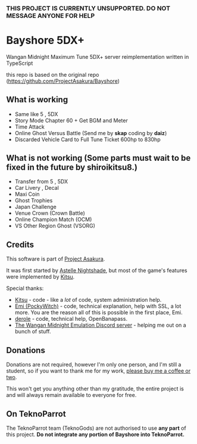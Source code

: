 ### THIS PROJECT IS CURRENTLY UNSUPPORTED. DO NOT MESSAGE ANYONE FOR HELP

# Bayshore 5DX+
Wangan Midnight Maximum Tune 5DX+ server reimplementation written in TypeScript

this repo is based on the original repo (https://github.com/ProjectAsakura/Bayshore)

## What is working
 - Same like 5 , 5DX
 - Story Mode Chapter 60 + Get BGM and Meter
 - Time Attack 
 - Online Ghost Versus Battle (Send me by **skap** coding by **daiz**)
 - Discarded Vehicle Card to Full Tune Ticket 600hp to 830hp
 
 ## What is not working (Some parts must wait to be fixed in the future by shiroikitsu8.)
 - Transfer from 5 , 5DX
 - Car Livery , Decal
 - Maxi Coin
 - Ghost Trophies
 - Japan Challenge
 - Venue Crown (Crown Battle)
 - Online Champion Match (OCM)
 - VS Other Region Ghost (VSORG)
  
## Credits
This software is part of [Project Asakura](https://github.com/ProjectAsakura).

It was first started by [Astelle Nightshade](https://github.com/ry00001), but most of the game's features were implemented by [Kitsu](https://github.com/shiroikitsu8).

Special thanks:
 - [Kitsu](https://github.com/shiroikitsu8) - code - like a *lot* of code, system administration help.
 - [Emi (PockyWitch)](https://twitter.com/ChocomintPuppy) - code, technical explanation, help with SSL, a lot more. You are the reason all of this is possible in the first place, Emi.
 - [derole](https://derole.co.uk) - code, technical help, OpenBanapass.
 - [The Wangan Midnight Emulation Discord server](https://discord.gg/r3nbd4x) - helping me out on a bunch of stuff.

## Donations
Donations are not required, however I'm only one person, and I'm still a student, so if you want to thank me for my work, [please buy me a coffee or two](https://ko-fi.com/lostkagamine).

This won't get you anything other than my gratitude, the entire project is and will always remain available to everyone for free.

## On TeknoParrot
The TeknoParrot team (TeknoGods) are not authorised to use **any part** of this project. **Do not integrate any portion of Bayshore into TeknoParrot.**
